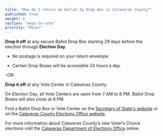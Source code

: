 ```yaml
---
title: "How do I return my ballot by Drop Box in Calaveras County?"
published: true
weight: 8
section: "ways-to-vote"
priority: "Minor"
---
```


**Drop it off** at any secure Ballot Drop Box starting 29 days before the election through **Election Day**.    

- No postage is required on your return envelope.  

- Certain Drop Boxes will be accessible 24 hours a day.        

-OR-

**Drop it off** at any Vote Center in Calaveras County.   

On Election Day, all Vote Centers are open from 7 AM to 8 PM. Ballot Drop Boxes will also close at 8 PM. 

Find a Ballot Drop Box or Vote Center on the [Secretary of State's website](https://caearlyvoting.sos.ca.gov/) or on the [Calaveras County Elections Office website](http://elections.calaverasgov.us/Next-Election/Presidential-Election/Where-to-Vote). 

For more information about Calaveras County’s new Voter’s Choice elections visit the [Calaveras Department of Elections Office](https://elections.calaverasgov.us/Voter-Services/VCA) online.  
